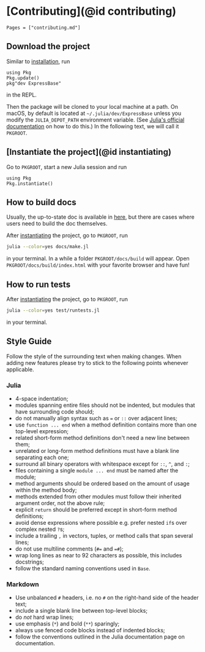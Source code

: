 # [Contributing](@id contributing)

```@contents
Pages = ["contributing.md"]
```

## Download the project

Similar to [installation](@ref), run

```@repl
using Pkg
Pkg.update()
pkg"dev ExpressBase"
```

in the REPL.

Then the package will be cloned to your local machine at a path. On macOS, by default is
located at `~/.julia/dev/ExpressBase` unless you modify the `JULIA_DEPOT_PATH`
environment variable. (See [Julia's official documentation](http://docs.julialang.org/en/v1/manual/environment-variables/#JULIA_DEPOT_PATH-1)
on how to do this.) In the following text, we will call it `PKGROOT`.

## [Instantiate the project](@id instantiating)

Go to `PKGROOT`, start a new Julia session and run

```@repl
using Pkg
Pkg.instantiate()
```

## How to build docs

Usually, the up-to-state doc is available in
[here](https://MineralsCloud.github.io/ExpressBase.jl/dev), but there are cases
where users need to build the doc themselves.

After [instantiating](@ref) the project, go to `PKGROOT`, run

```bash
julia --color=yes docs/make.jl
```

in your terminal. In a while a folder `PKGROOT/docs/build` will appear. Open
`PKGROOT/docs/build/index.html` with your favorite browser and have fun!

## How to run tests

After [instantiating](@ref) the project, go to `PKGROOT`, run

```bash
julia --color=yes test/runtests.jl
```

in your terminal.

## Style Guide

Follow the style of the surrounding text when making changes. When adding new features
please try to stick to the following points whenever applicable.

### Julia

- 4-space indentation;
- modules spanning entire files should not be indented, but modules that have surrounding code should;
- do not manually align syntax such as `=` or `::` over adjacent lines;
- use `function ... end` when a method definition contains more than one top-level expression;
- related short-form method definitions don't need a new line between them;
- unrelated or long-form method definitions must have a blank line separating each one;
- surround all binary operators with whitespace except for `::`, `^`, and `:`;
- files containing a single `module ... end` must be named after the module;
- method arguments should be ordered based on the amount of usage within the method body;
- methods extended from other modules must follow their inherited argument order, not the above rule;
- explicit `return` should be preferred except in short-form method definitions;
- avoid dense expressions where possible e.g. prefer nested `if`s over complex nested `?`s;
- include a trailing `,` in vectors, tuples, or method calls that span several lines;
- do not use multiline comments (`#=` and `=#`);
- wrap long lines as near to 92 characters as possible, this includes docstrings;
- follow the standard naming conventions used in `Base`.

### Markdown

- Use unbalanced `#` headers, i.e. no `#` on the right-hand side of the header text;
- include a single blank line between top-level blocks;
- do _not_ hard wrap lines;
- use emphasis (`*`) and bold (`**`) sparingly;
- always use fenced code blocks instead of indented blocks;
- follow the conventions outlined in the Julia documentation page on documentation.
